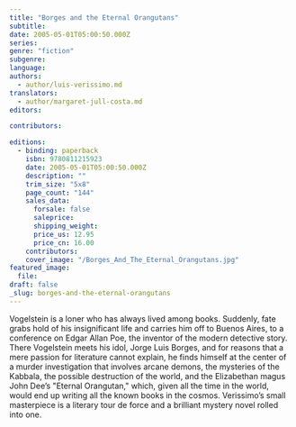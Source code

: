 ```yaml
---
title: "Borges and the Eternal Orangutans"
subtitle:
date: 2005-05-01T05:00:50.000Z
series:
genre: "fiction"
subgenre:
language:
authors:
  - author/luis-verissimo.md
translators:
  - author/margaret-jull-costa.md
editors:

contributors:

editions:
  - binding: paperback
    isbn: 9780811215923
    date: 2005-05-01T05:00:50.000Z
    description: ""
    trim_size: "5x8"
    page_count: "144"
    sales_data:
      forsale: false
      saleprice:
      shipping_weight:
      price_us: 12.95
      price_cn: 16.00
    contributors:
    cover_image: "/Borges_And_The_Eternal_Orangutans.jpg"
featured_image:
  file:
draft: false
_slug: borges-and-the-eternal-orangutans
---
```


Vogelstein is a loner who has always lived among books. Suddenly, fate grabs hold of his insignificant life and carries him off to Buenos Aires, to a conference on Edgar Allan Poe, the inventor of the modern detective story. There Vogelstein meets his idol, Jorge Luis Borges, and for reasons that a mere passion for literature cannot explain, he finds himself at the center of a murder investigation that involves arcane demons, the mysteries of the Kabbala, the possible destruction of the world, and the Elizabethan magus John Dee’s "Eternal Orangutan," which, given all the time in the world, would end up writing all the known books in the cosmos. Verissimo’s small masterpiece is a literary tour de force and a brilliant mystery novel rolled into one.

